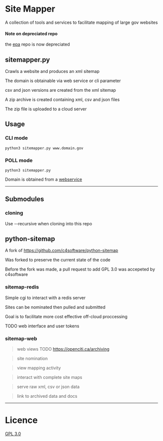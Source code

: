 # Site Mapper

A collection of tools and services to facilitate mapping of large gov websites

#### Note on depreciated repo

the [epa](https://github.com/edgi-govdata-archiving/epa) repo is now depreciated

## sitemapper.py

Crawls a website and produces an xml sitemap

The domain is obtainable via web service or cli parameter

csv and json versions are created from the xml sitemap

A zip archive is created containing xml, csv and json files

The zip file is uploaded to a cloud server

## Usage

### CLI mode

`python3 sitemapper.py www.domain.gov`

### POLL mode
`python3 sitemapper.py`

Domain is obtained from a [webservice](https://openciti.ca/cgi-bin/archiving/peek)

----

## Submodules

### cloning

Use --recursive when cloning into this repo


## python-sitemap

A fork of https://github.com/c4software/python-sitemap

Was forked to preserve the current state of the code

Before the fork was made, a pull request to add GPL 3.0 was accepeted by c4software


### sitemap-redis

Simple cgi to interact with a redis server

Sites can be nominated then pulled and submitted

Goal is to facilitate more cost effective off-cloud proccessing

TODO web interface and user tokens

### sitemap-web

>web views  TODO https://openciti.ca/archiving

>site nomination

>view mapping activity

>interact with complete site maps

>serve raw xml, csv or json data

>link to archived data and docs

----

# Licence

[GPL 3.0](http://www.gnu.org/licenses/gpl.txt)
